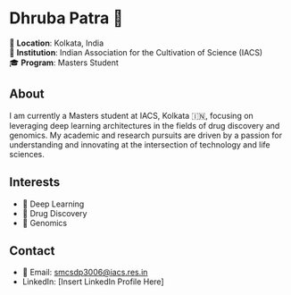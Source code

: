 # Dhruba Patra 🧬

📍 **Location**: Kolkata, India  
🏫 **Institution**: Indian Association for the Cultivation of Science (IACS)  
🎓 **Program**: Masters Student  

## About
I am currently a Masters student at IACS, Kolkata 🇮🇳, focusing on leveraging deep learning architectures in the fields of drug discovery and genomics. My academic and research pursuits are driven by a passion for understanding and innovating at the intersection of technology and life sciences.

## Interests
- 🤖 Deep Learning
- 💊 Drug Discovery
- 🧬 Genomics

## Contact
- 📧 Email: smcsdp3006@iacs.res.in
- LinkedIn: [Insert LinkedIn Profile Here]

